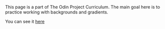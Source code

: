 This page is a part of The Odin Project Curriculum. The main goal here is to practice working with backgrounds and gradients.

You can see it [here](https://osechi3.github.io/building-with-backgrounds-and-gradients)